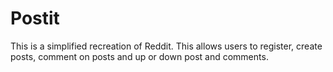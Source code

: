 # Postit

This is a simplified recreation of Reddit. This allows users to register, create posts, comment on posts and up or down post and comments.